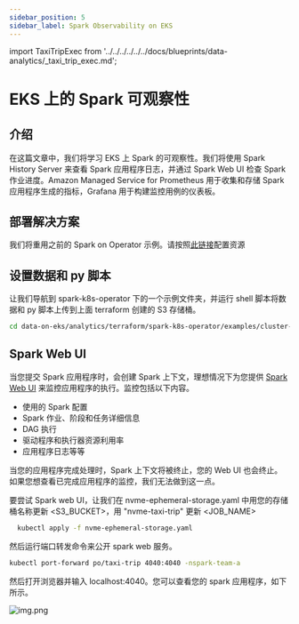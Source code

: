 ```yaml
---
sidebar_position: 5
sidebar_label: Spark Observability on EKS
---
```


import TaxiTripExec from '../../../../../../docs/blueprints/data-analytics/_taxi_trip_exec.md';

# EKS 上的 Spark 可观察性

## 介绍
在这篇文章中，我们将学习 EKS 上 Spark 的可观察性。我们将使用 Spark History Server 来查看 Spark 应用程序日志，并通过 Spark Web UI 检查 Spark 作业进度。Amazon Managed Service for Prometheus 用于收集和存储 Spark 应用程序生成的指标，Grafana 用于构建监控用例的仪表板。

## 部署解决方案
我们将重用之前的 Spark on Operator 示例。请按照[此链接](https://awslabs.github.io/data-on-eks/docs/data-analytics/spark-operator-yunikorn#deploying-the-solution)配置资源

## 设置数据和 py 脚本
让我们导航到 spark-k8s-operator 下的一个示例文件夹，并运行 shell 脚本将数据和 py 脚本上传到上面 terraform 创建的 S3 存储桶。
```bash
cd data-on-eks/analytics/terraform/spark-k8s-operator/examples/cluster-autoscaler/nvme-ephemeral-storage
```

<TaxiTripExec />

## Spark Web UI
当您提交 Spark 应用程序时，会创建 Spark 上下文，理想情况下为您提供 [Spark Web UI](https://sparkbyexamples.com/spark/spark-web-ui-understanding/) 来监控应用程序的执行。监控包括以下内容。
- 使用的 Spark 配置
- Spark 作业、阶段和任务详细信息
- DAG 执行
- 驱动程序和执行器资源利用率
- 应用程序日志等等 <br/>

当您的应用程序完成处理时，Spark 上下文将被终止，您的 Web UI 也会终止。如果您想查看已完成应用程序的监控，我们无法做到这一点。

要尝试 Spark web UI，让我们在 nvme-ephemeral-storage.yaml 中用您的存储桶名称更新 \<S3_BUCKET\>，用 "nvme-taxi-trip" 更新 \<JOB_NAME\>

```bash
  kubectl apply -f nvme-ephemeral-storage.yaml
```

然后运行端口转发命令来公开 spark web 服务。

```bash
kubectl port-forward po/taxi-trip 4040:4040 -nspark-team-a
```

然后打开浏览器并输入 localhost:4040。您可以查看您的 spark 应用程序，如下所示。

![img.png](../../../../../../docs/blueprints/data-analytics/img/spark-web-ui.png)
